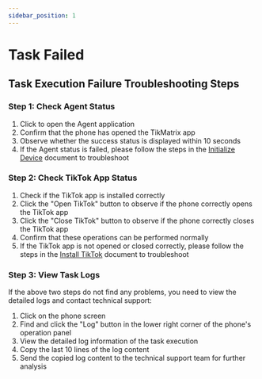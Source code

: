 ```yaml
---
sidebar_position: 1
---
```


# Task Failed

## Task Execution Failure Troubleshooting Steps

### Step 1: Check Agent Status

1. Click to open the Agent application
2. Confirm that the phone has opened the TikMatrix app
3. Observe whether the success status is displayed within 10 seconds
4. If the Agent status is failed, please follow the steps in the [Initialize Device](../tutorial-basics/2.init-device.md) document to troubleshoot

### Step 2: Check TikTok App Status

1. Check if the TikTok app is installed correctly
2. Click the "Open TikTok" button to observe if the phone correctly opens the TikTok app
3. Click the "Close TikTok" button to observe if the phone correctly closes the TikTok app
4. Confirm that these operations can be performed normally
5. If the TikTok app is not opened or closed correctly, please follow the steps in the [Install TikTok](../tutorial-basics/3.install-tiktok.md) document to troubleshoot

### Step 3: View Task Logs

If the above two steps do not find any problems, you need to view the detailed logs and contact technical support:

1. Click on the phone screen
2. Find and click the "Log" button in the lower right corner of the phone's operation panel
3. View the detailed log information of the task execution
4. Copy the last 10 lines of the log content
5. Send the copied log content to the technical support team for further analysis
